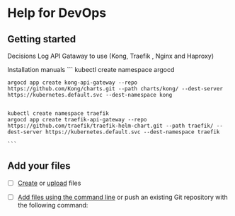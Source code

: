 # Help for DevOps



## Getting started

Decisions Log
    API Gataway to use (Kong, Traefik , Nginx and Haproxy)

Installation manuals
    ```
    kubectl create namespace argocd

    argocd app create kong-api-gateway --repo https://github.com/Kong/charts.git --path charts/kong/ --dest-server https://kubernetes.default.svc --dest-namespace kong


    kubectl create namespace traefik
    argocd app create traefik-api-gateway --repo https://github.com/traefik/traefik-helm-chart.git --path traefik/ --dest-server https://kubernetes.default.svc --dest-namespace traefik

    ```



## Add your files

- [ ] [Create](https://docs.gitlab.com/ee/user/project/repository/web_editor.html#create-a-file) or [upload](https://docs.gitlab.com/ee/user/project/repository/web_editor.html#upload-a-file) files
- [ ] [Add files using the command line](https://docs.gitlab.com/ee/gitlab-basics/add-file.html#add-a-file-using-the-command-line) or push an existing Git repository with the following command:


